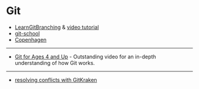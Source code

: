 # Git

-   [LearnGitBranching](https://learngitbranching.js.org/) & [video tutorial](https://www.youtube.com/watch?v=dG0ke9vILQM)
-   [git-school](https://git-school.github.io/visualizing-git/)
-   [Copenhagen](https://github.com/bgoonz-CPH/Git)

---

-   [Git for Ages 4 and Up](https://www.youtube.com/watch?v=1ffBJ4sVUb4) - Outstanding video for an in-depth understanding of how Git works.

---

-   [resolving conflicts with GitKraken](https://blog.axosoft.com/learn-git-merge-conflict/)
